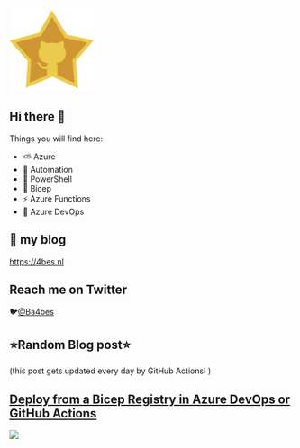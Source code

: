 ![Github Star](Assets/github-stars-logo_Color.png)

## Hi there 👋

Things you will find here:
- ⛅ Azure
- 🚗 Automation
- 🐚 PowerShell
- 💪 Bicep
- ⚡ Azure Functions
- 🚀 Azure DevOps


## 📝 my blog
<https://4bes.nl>

## Reach me on Twitter
🐦[@Ba4bes](https://twitter.com/Ba4bes)

<!---
- 🔭 I’m currently working on ...
- 🌱 I’m currently learning ...
- 👯 I’m looking to collaborate on ...
- 🤔 I’m looking for help with ...
- 💬 Ask me about ...
- 📫 How to reach me: ...
- 😄 Pronouns: ...
- ⚡ Fun fact: I have a standard poodle 🐩

-->

## ⭐Random Blog post⭐

(this post gets updated every day by GitHub Actions! )

<!-- Link -->
## [Deploy from a Bicep Registry in Azure DevOps or GitHub Actions](https://4bes.nl/2021/11/28/deploy-from-a-bicep-registry-in-azure-devops-or-github-actions/)

<a href="https://4bes.nl/2021/11/28/deploy-from-a-bicep-registry-in-azure-devops-or-github-actions/"><img src="https://4bes.nl/wp-content/uploads/2021/11/BicepRegistryCICDtn.png" height="250px"></a>

